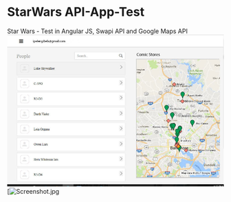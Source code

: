 # StarWars API-App-Test

Star Wars - Test in Angular JS, Swapi API and Google Maps API    
![Screenshot.jpg](https://raw.githubusercontent.com/ipelengbela/StarWar-Google-Maps-API-App-Test/master/img/Screenshot.jpg)
[![Screenshot.jpg](http://ipelengtechnologies.co.za/tests/Screenshot.jpg)
